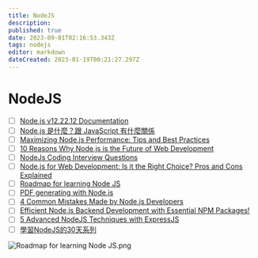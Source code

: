 ```yaml
---
title: NodeJS
description: 
published: true
date: 2023-09-01T02:16:53.343Z
tags: nodejs
editor: markdown
dateCreated: 2023-01-19T00:21:27.297Z
---
```


# NodeJS
- [ ] [Node.js v12.22.12 Documentation](https://nodejs.org/dist/latest-v12.x/docs/api/documentation.html)
- [ ] [Node.js 是什麼？跟 JavaScript 有什麼關係](https://tw.alphacamp.co/blog/node-js-and-javascript)
- [ ] [Maximizing Node.js Performance: Tips and Best Practices](https://hardiks.medium.com/maximizing-node-js-performance-tips-and-best-practices-9c5c8046da89)
- [ ] [10 Reasons Why Node.js is the Future of Web Development](https://medium.com/@adarsh_d/10-reasons-why-node-js-is-the-future-of-web-development-2edb1b640a2b)
- [ ] [NodeJs Coding Interview Questions](https://medium.com/@rajeev.sharma1804/nodejs-coding-interview-questions-9cf1976003e6)
- [ ] [Node.js for Web Development: Is it the Right Choice? Pros and Cons Explained](https://medium.com/@adarsh_d/node-js-for-web-development-is-it-the-right-choice-pros-and-cons-explained-2df1ecfb97c4)
- [ ] [Roadmap for learning Node JS](https://medium.com/@adarsh_d/roadmap-for-learning-node-js-fbd91d634035)
- [ ] [PDF generating with Node.js](https://luckylibora.medium.com/pdf-generating-like-a-pro-a6f5bc7b3472)
- [ ] [4 Common Mistakes Made by Node.js Developers](https://medium.com/@akashjha9041/4-common-mistakes-made-by-node-js-developers-970332ecef5a)
- [ ] [Efficient Node.js Backend Development with Essential NPM Packages! ](https://javascript.plainenglish.io/efficient-node-js-backend-development-with-essential-npm-packages-40db1c634885)
- [ ] [5 Advanced NodeJS Techniques with ExpressJS](https://medium.com/@arulvalananto/5-advanced-nodejs-techniques-6ac0b7b024a8)
- [ ] [學習NodeJS的30天系列](https://ithelp.ithome.com.tw/articles/10265482)

![Roadmap for learning Node JS.png](http://192.168.25.60:8000/files/file_storage/542c8820.png)